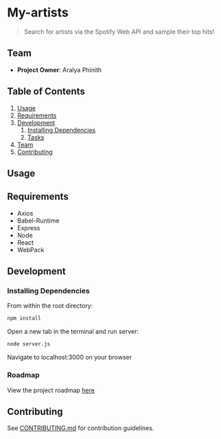 # My-artists

> Search for artists via the Spotify Web API and sample their top hits!

## Team

  - __Project Owner__: Aralya Phinith

## Table of Contents

1. [Usage](#Usage)
1. [Requirements](#requirements)
1. [Development](#development)
    1. [Installing Dependencies](#installing-dependencies)
    1. [Tasks](#tasks)
1. [Team](#team)
1. [Contributing](#contributing)

## Usage

> 

## Requirements

- Axios
- Babel-Runtime
- Express
- Node
- React
- WebPack

## Development

### Installing Dependencies

From within the root directory:

```sh
npm install
```

Open a new tab in the terminal and run server:
```sh
node server.js
```

Navigate to localhost:3000 on your browser

### Roadmap

View the project roadmap [here](https://github.com/Aphinith/My_artists/commits/master)


## Contributing

See [CONTRIBUTING.md](CONTRIBUTING.md) for contribution guidelines.